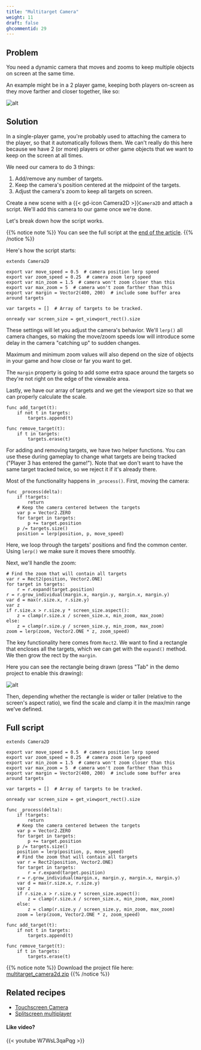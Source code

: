 ```yaml
---
title: "Multitarget Camera"
weight: 11
draft: false
ghcommentid: 29
---
```


## Problem

You need a dynamic camera that moves and zooms to keep multiple objects on screen at the same time.

An example might be in a 2 player game, keeping both players on-screen as they move farther and closer together, like so:

![alt](/godot_recipes/3.x/img/multi_cam_01.gif)

## Solution

In a single-player game, you're probably used to attaching the camera to the player, so that it automatically follows them. We can't really do this here because we have 2 (or more) players or other game objects that we want to keep on the screen at all times.

We need our camera to do 3 things:

1. Add/remove any number of targets.
1. Keep the camera's position centered at the midpoint of the targets.
1. Adjust the camera's zoom to keep all targets on screen.

Create a new scene with a {{< gd-icon Camera2D >}}`Camera2D` and attach a script. We'll add this camera to our game once we're done.

Let's break down how the script works.

{{% notice note %}}
You can see the full script at the [end of the article](#full-script).
{{% /notice %}}

Here's how the script starts:

```gdscript
extends Camera2D

export var move_speed = 0.5  # camera position lerp speed
export var zoom_speed = 0.25  # camera zoom lerp speed
export var min_zoom = 1.5  # camera won't zoom closer than this
export var max_zoom = 5  # camera won't zoom farther than this
export var margin = Vector2(400, 200)  # include some buffer area around targets

var targets = []  # Array of targets to be tracked.

onready var screen_size = get_viewport_rect().size
```

These settings will let you adjust the camera's behavior. We'll `lerp()` all camera changes, so making the move/zoom speeds low will introduce some delay in the camera "catching up" to sudden changes.

Maximum and minimum zoom values will also depend on the size of objects in your game and how close or far you want to get.

The `margin` property is going to add some extra space around the targets so they're not right on the edge of the viewable area.

Lastly, we have our array of targets and we get the viewport size so that we can properly calculate the scale.

```gdscript
func add_target(t):
    if not t in targets:
        targets.append(t)

func remove_target(t):
    if t in targets:
        targets.erase(t)
```

For adding and removing targets, we have two helper functions. You can use these during gameplay to change what targets are being tracked ("Player 3 has entered the game!"). Note that we don't want to have the same target tracked twice, so we reject it if it's already there.

Most of the functionality happens in `_process()`. First, moving the camera:

```gdscript
func _process(delta):
    if !targets:
        return
    # Keep the camera centered between the targets
    var p = Vector2.ZERO
    for target in targets:
        p += target.position
    p /= targets.size()
    position = lerp(position, p, move_speed)
```

Here, we loop through the targets' positions and find the common center. Using `lerp()` we make sure it moves there smoothly.

Next, we'll handle the zoom:

```gdscript
# Find the zoom that will contain all targets
var r = Rect2(position, Vector2.ONE)
for target in targets:
    r = r.expand(target.position)
r = r.grow_individual(margin.x, margin.y, margin.x, margin.y)
var d = max(r.size.x, r.size.y)
var z
if r.size.x > r.size.y * screen_size.aspect():
    z = clamp(r.size.x / screen_size.x, min_zoom, max_zoom)
else:
    z = clamp(r.size.y / screen_size.y, min_zoom, max_zoom)
zoom = lerp(zoom, Vector2.ONE * z, zoom_speed)
```

The key functionality here comes from `Rect2`. We want to find a rectangle that encloses all the targets, which we can get with the `expand()` method. We then grow the rect by the `margin`.

Here you can see the rectangle being drawn (press "Tab" in the demo project to enable this drawing):

![alt](/godot_recipes/3.x/img/multi_cam_02.gif)

Then, depending whether the rectangle is wider or taller (relative to the screen's aspect ratio), we find the scale and clamp it in the max/min range we've defined.

## Full script

```gdscript
extends Camera2D

export var move_speed = 0.5  # camera position lerp speed
export var zoom_speed = 0.25  # camera zoom lerp speed
export var min_zoom = 1.5  # camera won't zoom closer than this
export var max_zoom = 5  # camera won't zoom farther than this
export var margin = Vector2(400, 200)  # include some buffer area around targets

var targets = []  # Array of targets to be tracked.

onready var screen_size = get_viewport_rect().size

func _process(delta):
    if !targets:
        return
    # Keep the camera centered between the targets
    var p = Vector2.ZERO
    for target in targets:
        p += target.position
    p /= targets.size()
    position = lerp(position, p, move_speed)
    # Find the zoom that will contain all targets
    var r = Rect2(position, Vector2.ONE)
    for target in targets:
        r = r.expand(target.position)
    r = r.grow_individual(margin.x, margin.y, margin.x, margin.y)
    var d = max(r.size.x, r.size.y)
    var z
    if r.size.x > r.size.y * screen_size.aspect():
        z = clamp(r.size.x / screen_size.x, min_zoom, max_zoom)
    else:
        z = clamp(r.size.y / screen_size.y, min_zoom, max_zoom)
    zoom = lerp(zoom, Vector2.ONE * z, zoom_speed)

func add_target(t):
    if not t in targets:
        targets.append(t)

func remove_target(t):
    if t in targets:
        targets.erase(t)
```

{{% notice note %}}
Download the project file here: [multitarget_camera2d.zip](/godot_recipes/3.x/files/multitarget_camera2d.zip)
{{% /notice %}}

## Related recipes

- [Touchscreen Camera](/godot_recipes/3.x/2d/touchscreen_camera/)
- [Splitscreen multiplayer](/godot_recipes/3.x/2d/splitscreen_demo/)

#### Like video?

{{< youtube W7WsL3qaPqg >}}